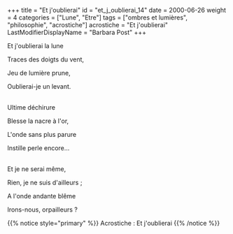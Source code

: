 +++
title = "Et j'oublierai"
id = "et_j_oublierai_14"
date = 2000-06-26
weight = 4
categories = ["Lune", "Etre"]
tags = ["ombres et lumières", "philosophie", "acrostiche"]
acrostiche = "Et j'oublierai"
LastModifierDisplayName = "Barbara Post"
+++

Et j'oublierai la lune

Traces des doigts du vent,

Jeu de lumière prune,

Oublierai-je un levant.

 \
Ultime déchirure

Blesse la nacre à l'or,

L'onde sans plus parure

Instille perle encore...

 \
Et je ne serai même,

Rien, je ne suis d'ailleurs ;

A l'onde andante blême

Irons-nous, orpailleurs ?

{{% notice style="primary" %}}
Acrostiche : Et j'oublierai
{{% /notice %}}
